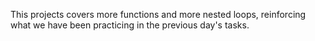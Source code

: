 This projects covers more functions and more nested loops, reinforcing what we have been practicing in the previous day's tasks.